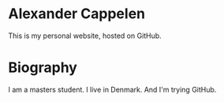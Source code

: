 # Alexander Cappelen

This is my personal website, hosted on GitHub.

# Biography

I am a masters student. I live in Denmark. And I'm trying GitHub.
